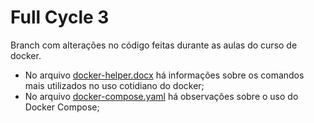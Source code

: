 # Full Cycle 3

Branch com alterações no código feitas durante as aulas do curso de docker.

* No arquivo [docker-helper.docx](./docs/docker-helper.docx "Docker Helper") há informações sobre os comandos mais utilizados no uso cotidiano do docker;
* No arquivo [docker-compose.yaml](docker-compose.yaml "title here") há observações sobre o uso do Docker Compose;

